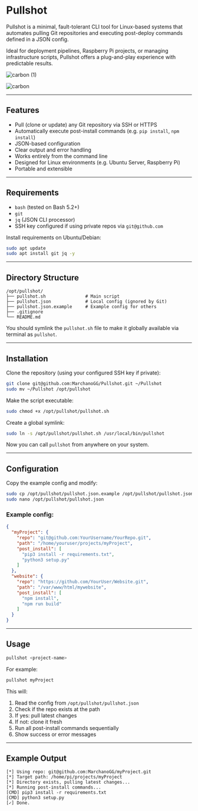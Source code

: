 # Pullshot

Pullshot is a minimal, fault-tolerant CLI tool for Linux-based systems that automates pulling Git repositories and executing post-deploy commands defined in a JSON config.

Ideal for deployment pipelines, Raspberry Pi projects, or managing infrastructure scripts, Pullshot offers a plug-and-play experience with predictable results.

![carbon (1)](https://github.com/user-attachments/assets/5ae33a75-5f70-405b-8ae3-683e7e1f5e3c)

![carbon](https://github.com/user-attachments/assets/a88bc81a-7ad1-4c13-bd1f-5902a3c4a5ca)

---

## Features

- Pull (clone or update) any Git repository via SSH or HTTPS
- Automatically execute post-install commands (e.g. `pip install`, `npm install`)
- JSON-based configuration
- Clear output and error handling
- Works entirely from the command line
- Designed for Linux environments (e.g. Ubuntu Server, Raspberry Pi)
- Portable and extensible

---

## Requirements

- `bash` (tested on Bash 5.2+)
- `git`
- `jq` (JSON CLI processor)
- SSH key configured if using private repos via `git@github.com`

Install requirements on Ubuntu/Debian:

```bash
sudo apt update
sudo apt install git jq -y
```

---

## Directory Structure

```
/opt/pullshot/
├── pullshot.sh               # Main script
├── pullshot.json             # Local config (ignored by Git)
├── pullshot.json.example     # Example config for others
├── .gitignore
└── README.md
```

You should symlink the `pullshot.sh` file to make it globally available via terminal as `pullshot`.

---

## Installation

Clone the repository (using your configured SSH key if private):

```bash
git clone git@github.com:MarchanoGG/Pullshot.git ~/Pullshot
sudo mv ~/Pullshot /opt/pullshot
```

Make the script executable:

```bash
sudo chmod +x /opt/pullshot/pullshot.sh
```

Create a global symlink:

```bash
sudo ln -s /opt/pullshot/pullshot.sh /usr/local/bin/pullshot
```

Now you can call `pullshot` from anywhere on your system.

---

## Configuration

Copy the example config and modify:

```bash
sudo cp /opt/pullshot/pullshot.json.example /opt/pullshot/pullshot.json
sudo nano /opt/pullshot/pullshot.json
```

### Example config:

```json
{
  "myProject": {
    "repo": "git@github.com:YourUsername/YourRepo.git",
    "path": "/home/youruser/projects/myProject",
    "post_install": [
      "pip3 install -r requirements.txt",
      "python3 setup.py"
    ]
  },
  "website": {
    "repo": "https://github.com/YourUser/Website.git",
    "path": "/var/www/html/mywebsite",
    "post_install": [
      "npm install",
      "npm run build"
    ]
  }
}
```

---

## Usage

```bash
pullshot <project-name>
```

For example:

```bash
pullshot myProject
```

This will:

1. Read the config from `/opt/pullshot/pullshot.json`
2. Check if the repo exists at the path
3. If yes: pull latest changes
4. If not: clone it fresh
5. Run all post-install commands sequentially
6. Show success or error messages

---

## Example Output

```
[*] Using repo: git@github.com:MarchanoGG/myProject.git
[*] Target path: /home/pi/projects/myProject
[*] Directory exists, pulling latest changes...
[*] Running post-install commands...
[CMD] pip3 install -r requirements.txt
[CMD] python3 setup.py
[✓] Done.
```
